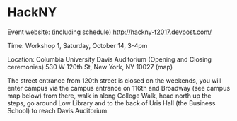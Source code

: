 # HackNY

Event website: (including schedule)
http://hackny-f2017.devpost.com/ 


Time: 
Workshop 1, Saturday, October 14, 3-4pm

Location: 
Columbia University
Davis Auditorium (Opening and Closing ceremonies)
530 W 120th St, New York, NY 10027 (map)

The street entrance from 120th street is closed on the weekends, you will enter campus via the campus entrance on 116th and Broadway (see campus map below) from there, walk in along College Walk, head north up the steps, go around Low Library and to the back of Uris Hall (the Business School) to reach Davis Auditorium.
